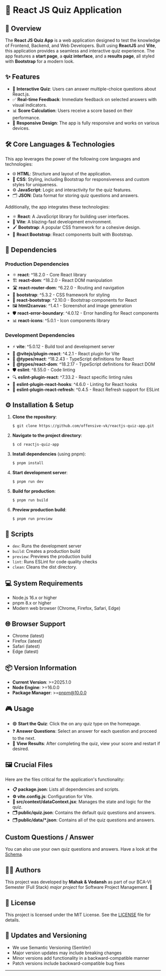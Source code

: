 # 🌟 React JS Quiz Application

## 🚀 Overview

The **React JS Quiz App** is a web application designed to test the knowledge of Frontend, Backend, and Web Developers. Built using **ReactJS** and **Vite**, this application provides a seamless and interactive quiz experience. The app features a **start page**, a **quiz interface**, and a **results page**, all styled with **Bootstrap** for a modern look.

## ✨ Features

- 📝 **Interactive Quiz**: Users can answer multiple-choice questions about React.js.
- ✅ **Real-time Feedback**: Immediate feedback on selected answers with visual indicators.
- 📊 **Score Calculation**: Users receive a score based on their performance.
- 📱 **Responsive Design**: The app is fully responsive and works on various devices.

## 🛠 Core Languages & Technologies

This app leverages the power of the following core languages and technologies:

- 🌐 **HTML**: Structure and layout of the application.
- 🎨 **CSS**: Styling, including Bootstrap for responsiveness and custom styles for uniqueness.
- ⚙️ **JavaScript**: Logic and interactivity for the quiz features.
- 🗂 **JSON**: Data format for storing quiz questions and answers.

Additionally, the app integrates these technologies:

- ⚛️ **React**: A JavaScript library for building user interfaces.
- 🌟 **Vite**: A blazing-fast development environment.
- 🖌 **Bootstrap**: A popular CSS framework for a cohesive design.
- 🔗 **React Bootstrap**: React components built with Bootstrap.

## 🔑 Dependencies

### Production Dependencies

- ⚛️ **react**: ^18.2.0 - Core React library
- 🏗 **react-dom**: ^18.2.0 - React DOM manipulation
- 🛣 **react-router-dom**: ^6.22.0 - Routing and navigation
- 🎨 **bootstrap**: ^5.3.2 - CSS framework for styling
- 🔗 **react-bootstrap**: ^2.10.0 - Bootstrap components for React
- 🖼 **html2canvas**: ^1.4.1 - Screenshot and image generation
- 🛡 **react-error-boundary**: ^4.0.12 - Error handling for React components
- 📊 **react-icons**: ^5.0.1 - Icon components library

### Development Dependencies

- ⚡ **vite**: ^5.0.12 - Build tool and development server
- 🔌 **@vitejs/plugin-react**: ^4.2.1 - React plugin for Vite
- 📘 **@types/react**: ^18.2.43 - TypeScript definitions for React
- 📗 **@types/react-dom**: ^18.2.17 - TypeScript definitions for React DOM
- 🛡 **eslint**: ^8.55.0 - Code linting
- 🔍 **eslint-plugin-react**: ^7.33.2 - React specific linting rules
- 🔎 **eslint-plugin-react-hooks**: ^4.6.0 - Linting for React hooks
- 🎯 **eslint-plugin-react-refresh**: ^0.4.5 - React Refresh support for ESLint

## ⚙️ Installation & Setup

1. **Clone the repository**:

   ```bash
   $ git clone https://github.com/offensive-vk/reactjs-quiz-app.git
   ```

2. **Navigate to the project directory**:

   ```bash
   $ cd reactjs-quiz-app
   ```

3. **Install dependencies** (using pnpm):

   ```bash
   $ pnpm install
   ```

4. **Start development server**:

   ```bash
   $ pnpm run dev
   ```

5. **Build for production**:

   ```bash
   $ pnpm run build
   ```

6. **Preview production build**:

   ```bash
   $ pnpm run preview
   ```

## 🔧 Scripts

- `dev`: Runs the development server
- `build`: Creates a production build
- `preview`: Previews the production build
- `lint`: Runs ESLint for code quality checks
- `clean`: Cleans the dist directory.

## 💻 System Requirements

- Node.js 16.x or higher
- pnpm 8.x or higher
- Modern web browser (Chrome, Firefox, Safari, Edge)

## 🌐 Browser Support

- Chrome (latest)
- Firefox (latest)
- Safari (latest)
- Edge (latest)

## 📦 Version Information

- **Current Version**: >=2025.1.0
- **Node Engine**: >=16.0.0
- **Package Manager**: >=pnpm@10.0.0

## 🎮 Usage

- 🟢 **Start the Quiz**: Click the on any quiz type on the homepage.
- ❓ **Answer Questions**: Select an answer for each question and proceed to the next.
- 📜 **View Results**: After completing the quiz, view your score and restart if desired.

## 🖼 Crucial Files

Here are the files critical for the application's functionality:

- **📋 package.json**: Lists all dependencies and scripts.
- **⚙️ vite.config.js**: Configuration for Vite.
- **📂 src/context/dataContext.jsx**: Manages the state and logic for the quiz.
- **🗂 public/quiz.json**: Contains the default quiz questions and answers.
- **🗂 public/data/*.json**: Contains all of the quiz questions and answers.

## Custom Questions / Answer

You can also use your own quiz questions and answers. Have a look at the [Schema](./Schema.md).

## 🧑‍💻 Authors

This project was developed by **Mahak & Vedansh** as part of our BCA-VI Semester (Full Stack) *major project* for Software Project Management. 🌟

## 🪪 License

This project is licensed under the MIT License. See the [LICENSE](./license) file for details.

## 🔄 Updates and Versioning

- We use Semantic Versioning (SemVer)
- Major version updates may include breaking changes
- Minor versions add functionality in a backward-compatible manner
- Patch versions include backward-compatible bug fixes

---
